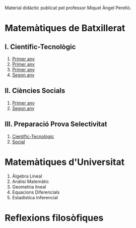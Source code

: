 Material didàctic publicat pel professor Miquel Àngel Perelló.

# Matemàtiques de Batxillerat

## I. Científic-Tecnològic

1. [Primer any](https://github.com/maperello/aprendes.com/blob/main/1batxcte/index1batctec.md)
2. [Primer any](index2.md)
3. [Primer any](batx/index.md)
4. [Segon any](https://github.com/maperello/2batciencies/blob/gh-pages/index.md)

## II. Ciències Socials

1. [Primer any](https://github.com/maperello/1batsocial/blob/gh-pages/index.md)
2. [Segon any](https://github.com/maperello/2batsocial/blob/gh-pages/index.md)

## III. Preparació Prova Selectivitat

1. [Científic-Tecnològic](https://github.com/maperello/selecien/blob/gh-pages/index.md)
2. [Social](https://github.com/maperello/selecsoc/blob/gh-pages/index.md)

# Matemàtiques d'Universitat

1. Àlgebra Lineal
2. Anàlisi Matemàtic
3. Geometria lineal
4. Equacions Diferencials
5. Estadística Inferencial

# Reflexions filosòfiques

